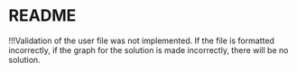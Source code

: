 # README 
!!!Validation of the user file was not implemented. If the file is formatted incorrectly, if the graph for the solution is made incorrectly, there will be no solution.
